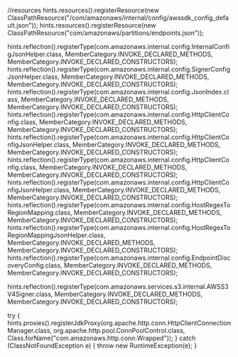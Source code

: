//resources
hints.resources().registerResource(new ClassPathResource("/com/amazonaws/internal/config/awssdk_config_default.json"));
hints.resources().registerResource(new ClassPathResource("com/amazonaws/partitions/endpoints.json"));

hints.reflection().registerType(com.amazonaws.internal.config.InternalConfigJsonHelper.class, MemberCategory.INVOKE_DECLARED_METHODS, MemberCategory.INVOKE_DECLARED_CONSTRUCTORS);
hints.reflection().registerType(com.amazonaws.internal.config.SignerConfigJsonHelper.class, MemberCategory.INVOKE_DECLARED_METHODS, MemberCategory.INVOKE_DECLARED_CONSTRUCTORS);
hints.reflection().registerType(com.amazonaws.internal.config.JsonIndex.class, MemberCategory.INVOKE_DECLARED_METHODS, MemberCategory.INVOKE_DECLARED_CONSTRUCTORS);
hints.reflection().registerType(com.amazonaws.internal.config.HttpClientConfig.class, MemberCategory.INVOKE_DECLARED_METHODS, MemberCategory.INVOKE_DECLARED_CONSTRUCTORS);
hints.reflection().registerType(com.amazonaws.internal.config.HttpClientConfigJsonHelper.class, MemberCategory.INVOKE_DECLARED_METHODS, MemberCategory.INVOKE_DECLARED_CONSTRUCTORS);
hints.reflection().registerType(com.amazonaws.internal.config.HttpClientConfig.class, MemberCategory.INVOKE_DECLARED_METHODS, MemberCategory.INVOKE_DECLARED_CONSTRUCTORS);
hints.reflection().registerType(com.amazonaws.internal.config.HttpClientConfigJsonHelper.class, MemberCategory.INVOKE_DECLARED_METHODS, MemberCategory.INVOKE_DECLARED_CONSTRUCTORS);
hints.reflection().registerType(com.amazonaws.internal.config.HostRegexToRegionMapping.class, MemberCategory.INVOKE_DECLARED_METHODS, MemberCategory.INVOKE_DECLARED_CONSTRUCTORS);
hints.reflection().registerType(com.amazonaws.internal.config.HostRegexToRegionMappingJsonHelper.class, MemberCategory.INVOKE_DECLARED_METHODS, MemberCategory.INVOKE_DECLARED_CONSTRUCTORS);
hints.reflection().registerType(com.amazonaws.internal.config.EndpointDiscoveryConfig.class, MemberCategory.INVOKE_DECLARED_METHODS, MemberCategory.INVOKE_DECLARED_CONSTRUCTORS);

hints.reflection().registerType(com.amazonaws.services.s3.internal.AWSS3V4Signer.class, MemberCategory.INVOKE_DECLARED_METHODS, MemberCategory.INVOKE_DECLARED_CONSTRUCTORS);

try {
    hints.proxies().registerJdkProxy(org.apache.http.conn.HttpClientConnectionManager.class, org.apache.http.pool.ConnPoolControl.class, Class.forName("com.amazonaws.http.conn.Wrapped"));
} catch (ClassNotFoundException e) {
    throw new RuntimeException(e);
}

